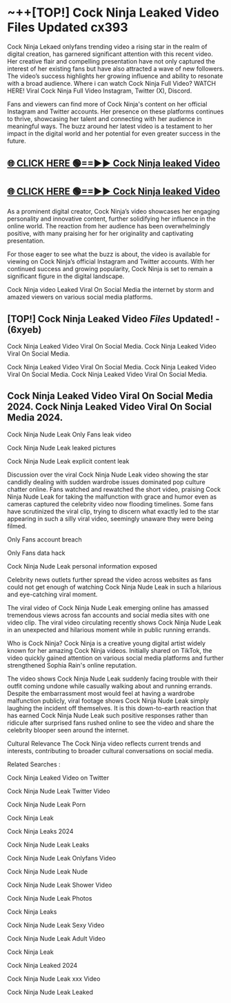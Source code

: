 # ~++[TOP!] Cock Ninja Leaked Video Files Updated cx393

 Cock Ninja Lekaed onlyfans trending video a rising star in the realm of digital creation, has garnered significant attention with this recent video. Her creative flair and compelling presentation have not only captured the interest of her existing fans but have also attracted a wave of new followers. The video’s success highlights her growing influence and ability to resonate with a broad audience.
Where i can watch  Cock Ninja Full Video? WATCH HERE! Viral  Cock Ninja Full Video Instagram, Twitter (X), Discord.


Fans and viewers can find more of  Cock Ninja's content on her official Instagram and Twitter accounts. Her presence on these platforms continues to thrive, showcasing her talent and connecting with her audience in meaningful ways. The buzz around her latest video is a testament to her impact in the digital world and her potential for even greater success in the future.


## [🌐 CLICK HERE 🟢==►►  Cock Ninja leaked Video ](https://onlyclips.site?title=Cock_Ninja&ref=git)

## [🌐 CLICK HERE 🟢==►►  Cock Ninja leaked Video ](https://onlyclips.site?title=Cock_Ninja&ref=git)


As a prominent digital creator,  Cock Ninja’s video showcases her engaging personality and innovative content, further solidifying her influence in the online world. The reaction from her audience has been overwhelmingly positive, with many praising her for her originality and captivating presentation.

For those eager to see what the buzz is about, the video is available for viewing on  Cock Ninja’s official Instagram and Twitter accounts. With her continued success and growing popularity,  Cock Ninja is set to remain a significant figure in the digital landscape.


  Cock Ninja video Leaked Viral On Social Media the internet by storm and amazed viewers on various social media platforms.


## [TOP!]  Cock Ninja Leaked Video *Files* Updated! - (6xyeb) 

 Cock Ninja Leaked Video Viral On Social Media. Cock Ninja Leaked Video Viral On Social Media.

 Cock Ninja Leaked Video Viral On Social Media. Cock Ninja Leaked Video Viral On Social Media. Cock Ninja Leaked Video Viral On Social Media.


##  Cock Ninja Leaked Video Viral On Social Media 2024. Cock Ninja Leaked Video Viral On Social Media 2024.
 Cock Ninja Nude Leak Only Fans leak video

 Cock Ninja Nude Leak leaked pictures

 Cock Ninja Nude Leak explicit content leak

Discussion over the viral  Cock Ninja Nude Leak video showing the star candidly dealing with sudden wardrobe issues dominated pop culture chatter online. Fans watched and rewatched the short video, praising  Cock Ninja Nude Leak for taking the malfunction with grace and humor even as cameras captured the celebrity video now flooding timelines. Some fans have scrutinized the viral clip, trying to discern what exactly led to the star appearing in such a silly viral video, seemingly unaware they were being filmed.


Only Fans account breach

Only Fans data hack

 Cock Ninja Nude Leak personal information exposed

Celebrity news outlets further spread the video across websites as fans could not get enough of watching  Cock Ninja Nude Leak in such a hilarious and eye-catching viral moment.


The viral video of  Cock Ninja Nude Leak emerging online has amassed tremendous views across fan accounts and social media sites with one video clip. The viral video circulating recently shows  Cock Ninja Nude Leak in an unexpected and hilarious moment while in public running errands.


Who is  Cock Ninja?  Cock Ninja is a creative young digital artist widely known for her amazing  Cock Ninja videos. Initially shared on TikTok, the video quickly gained attention on various social media platforms and further strengthened Sophia Rain's online reputation.

The video shows  Cock Ninja Nude Leak suddenly facing trouble with their outfit coming undone while casually walking about and running errands. Despite the embarrassment most would feel at having a wardrobe malfunction publicly, viral footage shows  Cock Ninja Nude Leak simply laughing the incident off themselves. It is this down-to-earth reaction that has earned  Cock Ninja Nude Leak such positive responses rather than ridicule after surprised fans rushed online to see the video and share the celebrity blooper seen around the internet.

Cultural Relevance The  Cock Ninja video reflects current trends and interests, contributing to broader cultural conversations on social media.

Related Searches :

 Cock Ninja Leaked Video on Twitter

 Cock Ninja Nude Leak Twitter Video

 Cock Ninja Nude Leak Porn

 Cock Ninja Leak 

 Cock Ninja Leaks 2024

 Cock Ninja Nude Leak Leaks

 Cock Ninja Nude Leak Onlyfans Video

 Cock Ninja Nude Leak Nude

 Cock Ninja Nude Leak Shower Video

 Cock Ninja Nude Leak Photos

 Cock Ninja Leaks

 Cock Ninja Nude Leak Sexy Video

 Cock Ninja Nude Leak Adult Video

 Cock Ninja Leak

 Cock Ninja Leaked 2024

 Cock Ninja Nude Leak xxx Video

 Cock Ninja Nude Leak Leaked